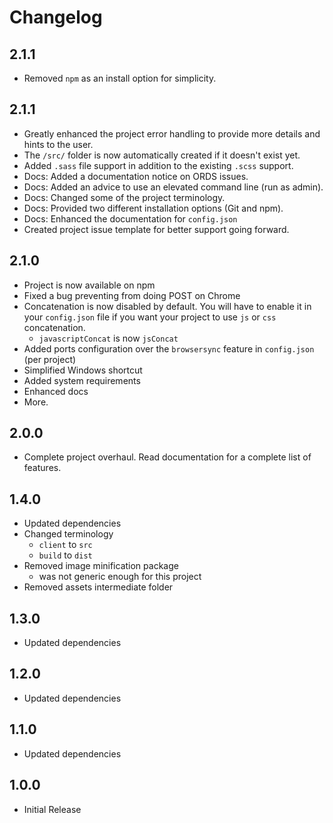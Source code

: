 # Changelog
## 2.1.1
- Removed `npm` as an install option for simplicity.

## 2.1.1
- Greatly enhanced the project error handling to provide more details and hints to the user.
- The `/src/` folder is now automatically created if it doesn't exist yet.
- Added `.sass` file support in addition to the existing `.scss` support.
- Docs: Added a documentation notice on ORDS issues.
- Docs: Added an advice to use an elevated command line (run as admin).
- Docs: Changed some of the project terminology.
- Docs: Provided two different installation options (Git and npm).
- Docs: Enhanced the documentation for `config.json`
- Created project issue template for better support going forward.

## 2.1.0
- Project is now available on npm
- Fixed a bug preventing from doing POST on Chrome
- Concatenation is now disabled by default. You will have to enable it in your `config.json` file if you want your project to use `js` or `css` concatenation.
    - `javascriptConcat` is now `jsConcat`
- Added ports configuration over the `browsersync` feature in `config.json` (per project)
- Simplified Windows shortcut
- Added system requirements
- Enhanced docs
- More.

## 2.0.0
- Complete project overhaul. Read documentation for a complete list of features.

## 1.4.0
- Updated dependencies
- Changed terminology
    - `client` to `src`
    - `build` to `dist`
- Removed image minification package
    - was not generic enough for this project
- Removed assets intermediate folder

## 1.3.0
- Updated dependencies

## 1.2.0
- Updated dependencies

## 1.1.0
- Updated dependencies

## 1.0.0
- Initial Release
